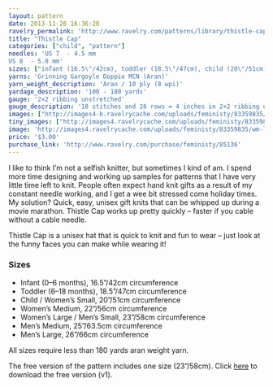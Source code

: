 ```yaml
---
layout: pattern
date: 2013-11-26 16:36:28
ravelry_permalink: 'http://www.ravelry.com/patterns/library/thistle-cap'
title: "Thistle Cap"
categories: ["child", "pattern"]
needles: 'US 7  - 4.5 mm
US 8  - 5.0 mm'
sizes: ["infant (16.5\"/42cm), toddler (18.5\"/47cm), child (20\"/51cm), women m (22\"/56cm), women l/men s (23\"/58cm), men m (25\"/63.5cm), men l (26\"/66cm)"]
yarns: 'Grinning Gargoyle Doppio MCN (Aran)'
yarn_weight_description: 'Aran / 10 ply (8 wpi)'
yardage_description: '100 - 180 yards'
gauge: '2×2 ribbing unstretched'
gauge_description: '18 stitches and 26 rows = 4 inches in 2×2 ribbing unstretched'
images: ["http://images4-b.ravelrycache.com/uploads/feministy/83359835/wm-liz_medium.jpg", "http://images4-b.ravelrycache.com/uploads/feministy/83359793/wm-colin_medium.jpg", "http://images4-b.ravelrycache.com/uploads/feministy/83359868/wm-side_medium.jpg"]
tiny_images: ["http://images4.ravelrycache.com/uploads/feministy/83359835/wm-liz_square.jpg", "http://images4-b.ravelrycache.com/uploads/feministy/83359793/wm-colin_square.jpg", "http://images4.ravelrycache.com/uploads/feministy/83359868/wm-side_square.jpg"]
image: 'http://images4.ravelrycache.com/uploads/feministy/83359835/wm-liz_square.jpg'
price: '$3.00'
purchase_link: 'http://www.ravelry.com/purchase/feministy/85136'
---
```

<p>I like to think I’m not a selfish knitter, but sometimes I kind of am. I spend more time designing and working up samples for patterns that I have very little time left to knit. People often expect hand knit gifts as a result of my constant needle working, and I get a wee bit stressed come holiday times. My solution? Quick, easy, unisex gift knits that can be whipped up during a movie marathon. Thistle Cap works up pretty quickly – faster if you cable without a cable needle.</p>

<p>Thistle Cap is a unisex hat that is quick to knit and fun to wear – just look at the funny faces you can make while wearing it!</p>

<h3 id='sizes'>Sizes</h3>

<ul>
<li>Infant (0–6 months), 16.5”/42cm circumference</li>

<li>Toddler (6–18 months), 18.5”/47cm circumference</li>

<li>Child / Women’s Small, 20”/51cm circumference</li>

<li>Women’s Medium, 22”/56cm circumference</li>

<li>Women’s Large / Men’s Small, 23”/58cm circumference</li>

<li>Men’s Medium, 25”/63.5cm circumference</li>

<li>Men’s Large, 26”/66cm circumference</li>
</ul>

<p>All sizes require less than 180 yards aran weight yarn.</p>

<p>The free version of the pattern includes one size (23&#8221;/58cm). Click <a href='https://s3-us-west-2.amazonaws.com/feministy/thistle-cap-v1.pdf'>here</a> to download the free version (v1).</p>